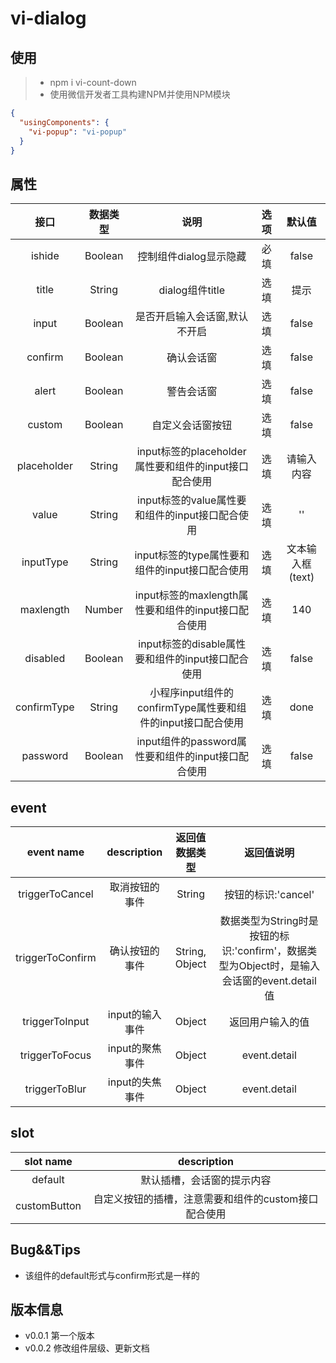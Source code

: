# vi-dialog

## 使用

> * npm i vi-count-down
> * 使用微信开发者工具构建NPM并使用NPM模块


```json
{
  "usingComponents": {
    "vi-popup": "vi-popup"
  }
}
```

## 属性

| 接口 | 数据类型 | 说明 | 选项 | 默认值 |
| :--: | :--: | :--: | :--: | :--: |
| ishide | Boolean | 控制组件dialog显示隐藏 | 必填 | false |
| title | String | dialog组件title | 选填 | 提示 |
| input | Boolean | 是否开启输入会话窗,默认不开启 | 选填 | false |
| confirm | Boolean | 确认会话窗 | 选填 | false |
| alert | Boolean | 警告会话窗 | 选填 | false |
| custom | Boolean | 自定义会话窗按钮 | 选填 | false |
| placeholder | String | input标签的placeholder属性要和组件的input接口配合使用 | 选填 | 请输入内容 |
| value | String | input标签的value属性要和组件的input接口配合使用 | 选填 | '' |
| inputType | String | input标签的type属性要和组件的input接口配合使用 | 选填 | 文本输入框(text) |
| maxlength | Number | input标签的maxlength属性要和组件的input接口配合使用 | 选填 | 140 |
| disabled | Boolean | input标签的disable属性要和组件的input接口配合使用 | 选填 | false |
| confirmType | String | 小程序input组件的confirmType属性要和组件的input接口配合使用 | 选填 | done |
| password | Boolean | input组件的password属性要和组件的input接口配合使用 | 选填 | false |

## event

| event name | description | 返回值数据类型 | 返回值说明 |
| :--: | :--: | :--: | :--: |
| triggerToCancel | 取消按钮的事件 | String | 按钮的标识:'cancel' |
| triggerToConfirm | 确认按钮的事件 | String, Object | 数据类型为String时是按钮的标识:'confirm'，数据类型为Object时，是输入会话窗的event.detail值 |
| triggerToInput | input的输入事件 | Object | 返回用户输入的值 |
| triggerToFocus | input的聚焦事件 | Object | event.detail |
| triggerToBlur | input的失焦事件 | Object | event.detail |

## slot

| slot name | description |
| :--: | :--: |
| default | 默认插槽，会话窗的提示内容 |
| customButton | 自定义按钮的插槽，注意需要和组件的custom接口配合使用 |

## Bug&&Tips

+ 该组件的default形式与confirm形式是一样的

## 版本信息

+ v0.0.1 第一个版本
+ v0.0.2 修改组件层级、更新文档